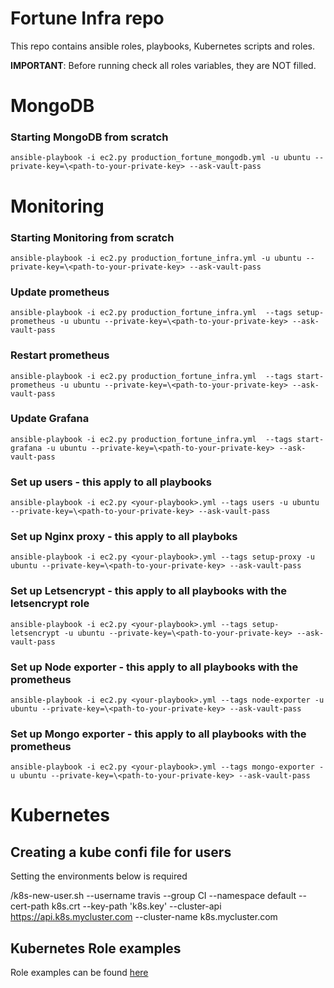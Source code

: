 # Fortune Infra repo

This repo contains ansible roles, playbooks, Kubernetes scripts and roles.

**IMPORTANT**: Before running check all roles variables, they are NOT filled.

# MongoDB

### Starting MongoDB from scratch


`ansible-playbook -i ec2.py production_fortune_mongodb.yml -u ubuntu --private-key=\<path-to-your-private-key> --ask-vault-pass`


# Monitoring

### Starting Monitoring from scratch

`ansible-playbook -i ec2.py production_fortune_infra.yml -u ubuntu --private-key=\<path-to-your-private-key> --ask-vault-pass`

### Update prometheus
`ansible-playbook -i ec2.py production_fortune_infra.yml  --tags setup-prometheus -u ubuntu --private-key=\<path-to-your-private-key> --ask-vault-pass`


### Restart prometheus
`ansible-playbook -i ec2.py production_fortune_infra.yml  --tags start-prometheus -u ubuntu --private-key=\<path-to-your-private-key> --ask-vault-pass`

### Update Grafana
`ansible-playbook -i ec2.py production_fortune_infra.yml  --tags start-grafana -u ubuntu --private-key=\<path-to-your-private-key> --ask-vault-pass`


### Set up users - this apply to all playbooks

`ansible-playbook -i ec2.py <your-playbook>.yml --tags users -u ubuntu --private-key=\<path-to-your-private-key> --ask-vault-pass`


### Set up Nginx proxy - this apply to all playboks

`ansible-playbook -i ec2.py <your-playbook>.yml --tags setup-proxy -u ubuntu --private-key=\<path-to-your-private-key> --ask-vault-pass`

### Set up Letsencrypt - this apply to all playbooks with the letsencrypt role

`ansible-playbook -i ec2.py <your-playbook>.yml --tags setup-letsencrypt -u ubuntu --private-key=\<path-to-your-private-key> --ask-vault-pass`

### Set up Node exporter - this apply to all playbooks with the prometheus

`ansible-playbook -i ec2.py <your-playbook>.yml --tags node-exporter -u ubuntu --private-key=\<path-to-your-private-key> --ask-vault-pass`

### Set up Mongo exporter - this apply to all playbooks with the prometheus

`ansible-playbook -i ec2.py <your-playbook>.yml --tags mongo-exporter -u ubuntu --private-key=\<path-to-your-private-key> --ask-vault-pass`

# Kubernetes

## Creating a kube confi file for users

Setting the environments below is required

/k8s-new-user.sh --username travis --group CI --namespace default --cert-path k8s.crt --key-path 'k8s.key' --cluster-api https://api.k8s.mycluster.com --cluster-name k8s.mycluster.com


## Kubernetes Role examples


Role examples can be found [here](https://github.com/thiagotrennepohl/fortune-infra/tree/master/kubernetes/roles)
    